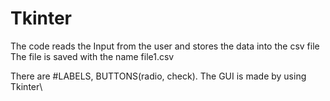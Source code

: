 # Tkinter
 The code reads the Input from the user and stores the data into the csv file
 The file is saved with the name file1.csv
 
 There are #LABELS, BUTTONS(radio, check). The GUI is made by using Tkinter\
 
